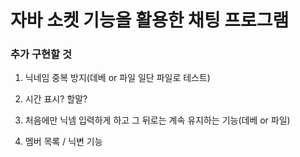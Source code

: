 # 자바 소켓 기능을 활용한 채팅 프로그램

### 추가 구현할 것

1. 닉네임 중복 방지(데베 or 파일 일단 파일로 테스트)

2. 시간 표시? 할말?

3. 처음에만 닉넴 입력하게 하고 그 뒤로는 계속 유지하는 기능(데베 or 파일)

4. 멤버 목록 / 닉변 기능
